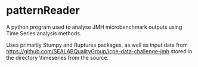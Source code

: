 # patternReader
A python program used to analyse JMH microbenchmark outputs using Time Series analysis methods.

Uses primarily Stumpy and Ruptures packages, as well as input data from https://github.com/SEALABQualityGroup/icpe-data-challenge-jmh stored in the directory \timeseries from the source.
